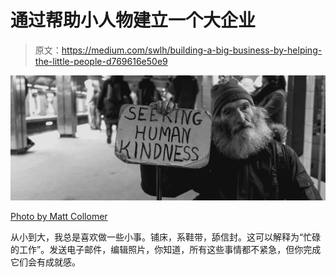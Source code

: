 # 通过帮助小人物建立一个大企业

> 原文：<https://medium.com/swlh/building-a-big-business-by-helping-the-little-people-d769616e50e9>

![](img/d8a04c2ed638553b04490690acf5bc7a.png)

[Photo by Matt Collomer](https://unsplash.com/photos/8UG90AYPDW4?utm_source=unsplash&utm_medium=referral&utm_content=creditCopyText)

从小到大，我总是喜欢做一些小事。铺床，系鞋带，舔信封。这可以解释为“忙碌的工作”。发送电子邮件，编辑照片，你知道，所有这些事情都不紧急，但你完成它们会有成就感。